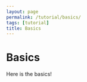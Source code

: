 ```yaml
---
layout: page
permalink: /tutorial/basics/
tags: [tutorial]
title: Basics
---
```


# Basics

Here is the basics!
